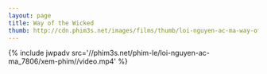 ```yaml
---
layout: page
title: Way of the Wicked
thumb: http://cdn.phim3s.net/images/films/thumb/loi-nguyen-ac-ma-way-of-the-wicked-2014.jpg
---
```

{% include jwpadv src='//phim3s.net/phim-le/loi-nguyen-ac-ma_7806/xem-phim//video.mp4' %}